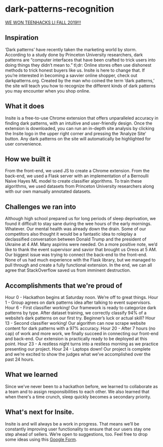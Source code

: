 # dark-patterns-recognition
[WE WON TEENHACKS LI FALL 2019!!!](https://devpost.com/software/insite-qfpjcd)
## Inspiration
‘Dark patterns’ have recently taken the marketing world by storm. According to a study done by Princeton University researchers, dark patterns are “computer interfaces that have been crafted to trick users into doing things they didn’t mean to.” tl;dr: Online stores often use dishonest methods to trick honest buyers like us. Insite is here to change that.
If you’re interested in becoming a savvier online shopper, check out darkpatterns.org. Created by the man who coined the term ‘dark patterns,’ the site will teach you how to recognize the different kinds of dark patterns you may encounter when you shop online.

## What it does
Insite is a free-to-use Chrome extension that offers unparalleled accuracy in finding dark patterns, with an intuitive and user-friendly design. Once the extension is downloaded, you can run an in-depth site analysis by clicking the Insite logo in the upper right corner and pressing the ‘Analyze Site’ button. Any dark patterns on the site will automatically be highlighted for user convenience.

## How we built it
From the front-end, we used JS to create a Chrome extension. From the back-end, we used a Flask server with an implementation of a Bernoulli Naive Hayes ML model to create classifier algorithms. To train these algorithms, we used datasets from Princeton University researchers along with our own manually annotated datasets.

## Challenges we ran into
Although high school prepared us for long periods of sleep deprivation, we found it difficult to stay sane during the wee hours of the early mornings. Whatever. Our mental health was already down the drain. Some of our competitors also thought it would be a fantastic idea to roleplay a declassified conversation between Donald Trump and the president of Ukraine at 4 AM. Many aspirins were needed. On a more positive note, we’d like to thank the event supervisor and savior that brought us Oreos at 5 AM.
Our biggest issue was trying to connect the back-end to the front-end. None of us had much experience with the Flask library, but we managed to pull through and create a fully functional extension. In the end, we can all agree that StackOverflow saved us from imminent destruction.

## Accomplishments that we're proud of
Hour 0 - Hackathon begins at Saturday noon. We’re off to great things.
Hour 1 - Group agrees on dark patterns idea after talking to event supervisors.
Hour 6 - First classifier working! Our framework is ready to categorize dark patterns by type. After dataset training, we correctly classify 94% of a website’s dark patterns on our first try. Beginner’s luck or actual skill?
Hour 13 - Second classifier working! Our algorithm can now scrape website content for dark patterns with a 97% accuracy.
Hour 20 - After 7 hours (no cap) of work and more work, we finally succeed in connecting our front-end and back-end. Our extension is practically ready to be deployed at this point.
Hour 23 - A restless night turns into a restless morning as we practice presenting our project.
Hour 24 - Laptops down! Our project is complete and we’re excited to show the judges what we’ve accomplished over the past 24 hours.

## What we learned
Since we've never been to a hackathon before, we learned to collaborate as a team and to assign responsibilities to each other. We also learned that when there's a time crunch, sleep quickly becomes a secondary priority.

## What's next for Insite.
Insite is and will always be a work in progress. That means we’ll be constantly improving user functionality to ensure that our users stay one step ahead of sellers. We’re open to suggestions, too. Feel free to drop some ideas using this [Google Form](https://forms.gle/1Ca6hrhEHTxcjkfWA).
